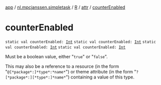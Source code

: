 [app](../../../index.md) / [nl.mpcjanssen.simpletask](../../index.md) / [R](../index.md) / [attr](index.md) / [counterEnabled](.)

# counterEnabled

`static val counterEnabled: `[`Int`](https://kotlinlang.org/api/latest/jvm/stdlib/kotlin/-int/index.html)
`static val counterEnabled: `[`Int`](https://kotlinlang.org/api/latest/jvm/stdlib/kotlin/-int/index.html)
`static val counterEnabled: `[`Int`](https://kotlinlang.org/api/latest/jvm/stdlib/kotlin/-int/index.html)
`static val counterEnabled: `[`Int`](https://kotlinlang.org/api/latest/jvm/stdlib/kotlin/-int/index.html)

Must be a boolean value, either "`true`" or "`false`".

This may also be a reference to a resource (in the form "`@[*package*:]*type*:*name*`") or theme attribute (in the form "`?[*package*:][*type*:]*name*`") containing a value of this type.

